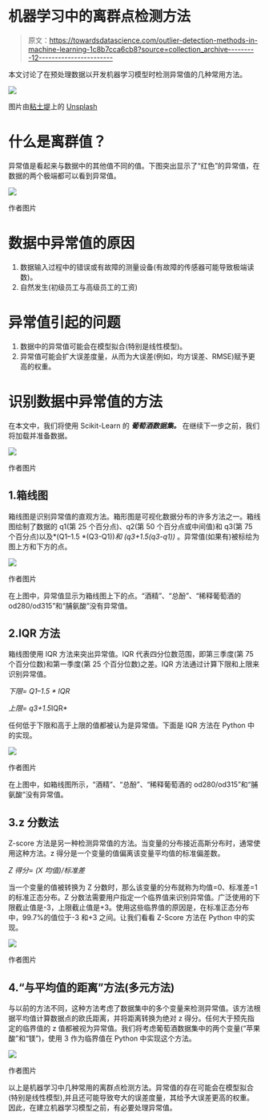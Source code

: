 # 机器学习中的离群点检测方法

> 原文：<https://towardsdatascience.com/outlier-detection-methods-in-machine-learning-1c8b7cca6cb8?source=collection_archive---------12----------------------->

本文讨论了在预处理数据以开发机器学习模型时检测异常值的几种常用方法。

![](img/3e8315a02185c1ec2023900f3c302919.png)

图片由[粘土堤](https://unsplash.com/@claybanks?utm_source=medium&utm_medium=referral)上的 [Unsplash](https://unsplash.com/?utm_source=medium&utm_medium=referral)

# **什么是离群值？**

异常值是看起来与数据中的其他值不同的值。下图突出显示了“红色”的异常值，在数据的两个极端都可以看到异常值。

![](img/04656fc3de77104688ab4d71e67f68d7.png)

作者图片

# 数据中异常值的原因

1.  数据输入过程中的错误或有故障的测量设备(有故障的传感器可能导致极端读数)。
2.  自然发生(初级员工与高级员工的工资)

# 异常值引起的问题

1.  数据中的异常值可能会在模型拟合(特别是线性模型)。
2.  异常值可能会扩大误差度量，从而为大误差(例如，均方误差、RMSE)赋予更高的权重。

# 识别数据中异常值的方法

在本文中，我们将使用 Scikit-Learn 的 ***葡萄酒数据集。*** 在继续下一步之前，我们将加载并准备数据。

![](img/0094cd9b31c2701cc9ae60cb1166ddbe.png)

作者图片

## 1.箱线图

箱线图是识别异常值的直观方法。箱形图是可视化数据分布的许多方法之一。箱线图绘制了数据的 q1(第 25 个百分点)、q2(第 50 个百分点或中间值)和 q3(第 75 个百分点)以及*(Q1–1.5 *(Q3-Q1))*和 *(q3+1.5*(q3-q1))* 。异常值(如果有)被标绘为图上方和下方的点。

![](img/0543c8709b723a70c61122c620c8823d.png)

作者图片

在上图中，异常值显示为箱线图上下的点。“酒精”、“总酚”、“稀释葡萄酒的 od280/od315”和“脯氨酸”没有异常值。

## 2.IQR 方法

箱线图使用 IQR 方法来突出异常值。IQR 代表四分位数范围，即第三季度(第 75 个百分位数)和第一季度(第 25 个百分位数)之差。IQR 方法通过计算下限和上限来识别异常值。

*下限= Q1–1.5 * IQR*

*上限= q3+1.5*IQR*

任何低于下限和高于上限的值都被认为是异常值。下面是 IQR 方法在 Python 中的实现。

![](img/2763af0b1d1e0d9c80883eba96cfb919.png)

作者图片

在上图中，如箱线图所示，“酒精”、“总酚”、“稀释葡萄酒的 od280/od315”和“脯氨酸”没有异常值。

## 3.z 分数法

Z-score 方法是另一种检测异常值的方法。当变量的分布接近高斯分布时，通常使用这种方法。z 得分是一个变量的值偏离该变量平均值的标准偏差数。

*Z 得分= (X 均值)/标准差*

当一个变量的值被转换为 Z 分数时，那么该变量的分布就称为均值=0、标准差=1 的标准正态分布。Z 分数法需要用户指定一个临界值来识别异常值。广泛使用的下限截止值是-3，上限截止值是+3。使用这些临界值的原因是，在标准正态分布中，99.7%的值位于-3 和+3 之间。让我们看看 Z-Score 方法在 Python 中的实现。

![](img/46206fdc48823d15aa94a304ec114fc4.png)

作者图片

## 4.“与平均值的距离”方法(多元方法)

与以前的方法不同，这种方法考虑了数据集中的多个变量来检测异常值。该方法根据平均值计算数据点的欧氏距离，并将距离转换为绝对 z 得分。任何大于预先指定的临界值的 z 值都被视为异常值。我们将考虑葡萄酒数据集中的两个变量(“苹果酸”和“镁”)，使用 3 作为临界值在 Python 中实现这个方法。

![](img/cc63e3ea35189da7de702805109fba04.png)

作者图片

以上是机器学习中几种常用的离群点检测方法。异常值的存在可能会在模型拟合(特别是线性模型),并且还可能导致夸大的误差度量，其给予大误差更高的权重。因此，在建立机器学习模型之前，有必要处理异常值。